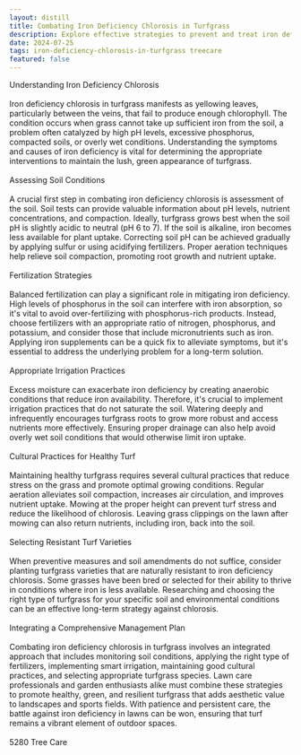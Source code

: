 ```yaml
---
layout: distill
title: Combating Iron Deficiency Chlorosis in Turfgrass
description: Explore effective strategies to prevent and treat iron deficiency chlorosis in turfgrass for a healthier, greener lawn.
date: 2024-07-25
tags: iron-deficiency-chlorosis-in-turfgrass treecare
featured: false
---
```


Understanding Iron Deficiency Chlorosis<br /><br />Iron deficiency chlorosis in turfgrass manifests as yellowing leaves, particularly between the veins, that fail to produce enough chlorophyll. The condition occurs when grass cannot take up sufficient iron from the soil, a problem often catalyzed by high pH levels, excessive phosphorus, compacted soils, or overly wet conditions. Understanding the symptoms and causes of iron deficiency is vital for determining the appropriate interventions to maintain the lush, green appearance of turfgrass.<br /><br />Assessing Soil Conditions<br /><br />A crucial first step in combating iron deficiency chlorosis is assessment of the soil. Soil tests can provide valuable information about pH levels, nutrient concentrations, and compaction. Ideally, turfgrass grows best when the soil pH is slightly acidic to neutral (pH 6 to 7). If the soil is alkaline, iron becomes less available for plant uptake. Correcting soil pH can be achieved gradually by applying sulfur or using acidifying fertilizers. Proper aeration techniques help relieve soil compaction, promoting root growth and nutrient uptake.<br /><br />Fertilization Strategies<br /><br />Balanced fertilization can play a significant role in mitigating iron deficiency. High levels of phosphorus in the soil can interfere with iron absorption, so it's vital to avoid over-fertilizing with phosphorus-rich products. Instead, choose fertilizers with an appropriate ratio of nitrogen, phosphorus, and potassium, and consider those that include micronutrients such as iron. Applying iron supplements can be a quick fix to alleviate symptoms, but it's essential to address the underlying problem for a long-term solution.<br /><br />Appropriate Irrigation Practices<br /><br />Excess moisture can exacerbate iron deficiency by creating anaerobic conditions that reduce iron availability. Therefore, it's crucial to implement irrigation practices that do not saturate the soil. Watering deeply and infrequently encourages turfgrass roots to grow more robust and access nutrients more effectively. Ensuring proper drainage can also help avoid overly wet soil conditions that would otherwise limit iron uptake.<br /><br />Cultural Practices for Healthy Turf<br /><br />Maintaining healthy turfgrass requires several cultural practices that reduce stress on the grass and promote optimal growing conditions. Regular aeration alleviates soil compaction, increases air circulation, and improves nutrient uptake. Mowing at the proper height can prevent turf stress and reduce the likelihood of chlorosis. Leaving grass clippings on the lawn after mowing can also return nutrients, including iron, back into the soil.<br /><br />Selecting Resistant Turf Varieties<br /><br />When preventive measures and soil amendments do not suffice, consider planting turfgrass varieties that are naturally resistant to iron deficiency chlorosis. Some grasses have been bred or selected for their ability to thrive in conditions where iron is less available. Researching and choosing the right type of turfgrass for your specific soil and environmental conditions can be an effective long-term strategy against chlorosis.<br /><br />Integrating a Comprehensive Management Plan<br /><br />Combating iron deficiency chlorosis in turfgrass involves an integrated approach that includes monitoring soil conditions, applying the right type of fertilizers, implementing smart irrigation, maintaining good cultural practices, and selecting appropriate turfgrass species. Lawn care professionals and garden enthusiasts alike must combine these strategies to promote healthy, green, and resilient turfgrass that adds aesthetic value to landscapes and sports fields. With patience and persistent care, the battle against iron deficiency in lawns can be won, ensuring that turf remains a vibrant element of outdoor spaces.<br /><br />5280 Tree Care
